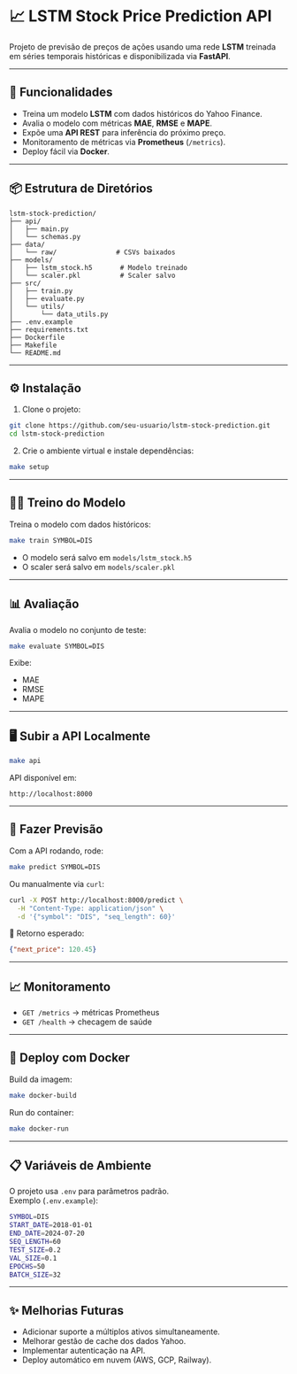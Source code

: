 # 📈 LSTM Stock Price Prediction API

Projeto de previsão de preços de ações usando uma rede **LSTM** treinada em séries temporais históricas e disponibilizada via **FastAPI**.

---

## 🚀 Funcionalidades

- Treina um modelo **LSTM** com dados históricos do Yahoo Finance.
- Avalia o modelo com métricas **MAE**, **RMSE** e **MAPE**.
- Expõe uma **API REST** para inferência do próximo preço.
- Monitoramento de métricas via **Prometheus** (`/metrics`).
- Deploy fácil via **Docker**.

---

## 📦 Estrutura de Diretórios

```text
lstm-stock-prediction/
├── api/
│   ├── main.py
│   └── schemas.py
├── data/
│   └── raw/               # CSVs baixados
├── models/
│   ├── lstm_stock.h5       # Modelo treinado
│   └── scaler.pkl          # Scaler salvo
├── src/
│   ├── train.py
│   ├── evaluate.py
│   └── utils/
│       └── data_utils.py
├── .env.example
├── requirements.txt
├── Dockerfile
├── Makefile
└── README.md
```

---

## ⚙️ Instalação

1. Clone o projeto:

```bash
git clone https://github.com/seu-usuario/lstm-stock-prediction.git
cd lstm-stock-prediction
```

2. Crie o ambiente virtual e instale dependências:

```bash
make setup
```

---

## 🏋️‍♂️ Treino do Modelo

Treina o modelo com dados históricos:

```bash
make train SYMBOL=DIS
```

- O modelo será salvo em `models/lstm_stock.h5`
- O scaler será salvo em `models/scaler.pkl`

---

## 📊 Avaliação

Avalia o modelo no conjunto de teste:

```bash
make evaluate SYMBOL=DIS
```

Exibe:

- MAE
- RMSE
- MAPE

---

## 🖥️ Subir a API Localmente

```bash
make api
```

API disponível em:

```
http://localhost:8000
```

---

## 🔮 Fazer Previsão

Com a API rodando, rode:

```bash
make predict SYMBOL=DIS
```

Ou manualmente via `curl`:

```bash
curl -X POST http://localhost:8000/predict \
  -H "Content-Type: application/json" \
  -d '{"symbol": "DIS", "seq_length": 60}'
```

🔵 Retorno esperado:

```json
{"next_price": 120.45}
```

---

## 📈 Monitoramento

- `GET /metrics` → métricas Prometheus
- `GET /health` → checagem de saúde

---

## 🐳 Deploy com Docker

Build da imagem:

```bash
make docker-build
```

Run do container:

```bash
make docker-run
```

---

## 📋 Variáveis de Ambiente

O projeto usa `.env` para parâmetros padrão.  
Exemplo (`.env.example`):

```bash
SYMBOL=DIS
START_DATE=2018-01-01
END_DATE=2024-07-20
SEQ_LENGTH=60
TEST_SIZE=0.2
VAL_SIZE=0.1
EPOCHS=50
BATCH_SIZE=32
```

---

## ✨ Melhorias Futuras

- Adicionar suporte a múltiplos ativos simultaneamente.
- Melhorar gestão de cache dos dados Yahoo.
- Implementar autenticação na API.
- Deploy automático em nuvem (AWS, GCP, Railway).
